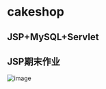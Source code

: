 # cakeshop
## JSP+MySQL+Servlet
## JSP期末作业

![image](https://user-images.githubusercontent.com/49892795/147842893-74f640db-9493-4475-bdca-a8ea5167e55b.png)
